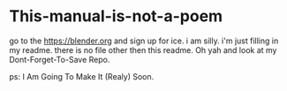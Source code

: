 # This-manual-is-not-a-poem
go to the https://blender.org and sign up for ice.
i am silly.
i'm just filling in my readme.
there is no file other then this readme.
Oh yah and look at my Dont-Forget-To-Save Repo.


ps: I Am Going To Make It (Realy) Soon.
